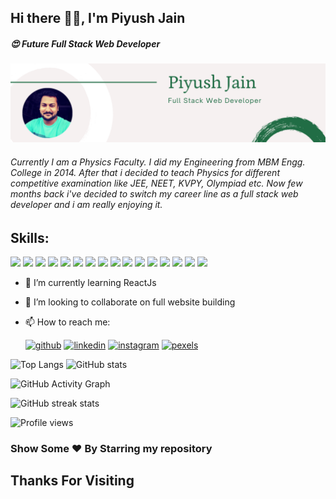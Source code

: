 ## Hi there 👋🏻, I'm Piyush Jain
##### 😍 Future Full Stack Web Developer
![Future Full Stack Web Developer](https://github.com/piyushmbm45/piyushmbm45/blob/main/Piyush%20Jain%20(2).png)

###### Currently I am a Physics Faculty. I did my Engineering from MBM Engg. College in 2014. After that i decided to teach Physics for different competitive examination like JEE, NEET, KVPY, Olympiad etc. Now few months back i've decided to switch my career line as a full stack web developer and i am really enjoying it.

## Skills:
<img src="https://img.icons8.com/color/48/4a90e2/html-5--v1.png"/>  <img src="https://img.icons8.com/color/48/4a90e2/css3.png"/>  <img src="https://img.icons8.com/color/48/000000/javascript--v2.png"/>  <img src="https://img.icons8.com/color/48/000000/nodejs.png"/>  <img src="https://img.icons8.com/color/48/000000/mongodb.png"/>  <img src="https://img.icons8.com/color/48/000000/json.png"/>  <img src="https://img.icons8.com/color/48/000000/npm.png"/> <img src="https://img.icons8.com/color/48/000000/bootstrap.png"/>  <img src="https://img.icons8.com/fluency/48/000000/docker.png"/>  <img src="https://img.icons8.com/color/48/000000/mysql-logo.png"/> <img src="https://img.icons8.com/color/48/000000/heroku.png"/>  <img src="https://img.icons8.com/dusk/64/000000/postman-api.png"/>  <img src="https://img.icons8.com/bubbles/64/000000/api.png"/>  <img src="https://img.icons8.com/color/48/000000/git.png"/>  <img src="https://img.icons8.com/color/48/000000/github--v3.png"/> <img src="https://img.icons8.com/bubbles/50/000000/react.png"/>


- 🌱 I’m currently learning ReactJs 
- 👯 I’m looking to collaborate on full website building 
- 📫 How to reach me:

    [<img src="https://img.icons8.com/color/48/000000/github.png" alt='github' height='40'>](https://github.com/piyushmbm45)   [<img src="https://img.icons8.com/color/48/000000/linkedin.png" alt='linkedin' height='40'>](https://www.linkedin.com/in/piyush-jain-mbm/)   [<img src="https://img.icons8.com/fluent/48/000000/instagram-new.png" alt='instagram' height='40'>](https://www.instagram.com/just-psj/)   [<img src='https://cdn.jsdelivr.net/npm/simple-icons@3.0.1/icons/pexels.svg' alt='pexels' height='40'>](https://www.pexels.com/@piyush-jain-961964)  

![Top Langs](https://github-readme-stats.vercel.app/api/top-langs/?username=piyushmbm45)    ![GitHub stats](https://github-readme-stats.vercel.app/api?username=piyushmbm45&show_icons=true)  

![GitHub Activity Graph](https://activity-graph.herokuapp.com/graph?username=piyushmbm45)     

![GitHub streak stats](https://github-readme-streak-stats.herokuapp.com/?user=piyushmbm45)  

![Profile views](https://gpvc.arturio.dev/piyushmbm45)  

### Show Some ❤️ By Starring my repository
## Thanks For Visiting

